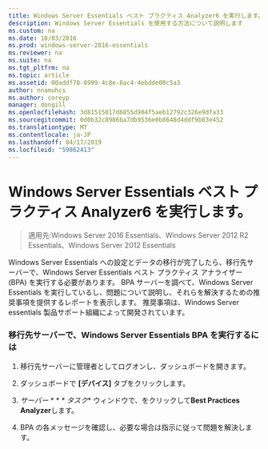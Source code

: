 ```yaml
---
title: Windows Server Essentials ベスト プラクティス Analyzer6 を実行します。
description: Windows Server Essentials を使用する方法について説明します
ms.custom: na
ms.date: 10/03/2016
ms.prod: windows-server-2016-essentials
ms.reviewer: na
ms.suite: na
ms.tgt_pltfrm: na
ms.topic: article
ms.assetid: 00addf78-8999-4c8e-8ac4-4ebdde00c5a3
author: nnamuhcs
ms.author: coreyp
manager: dongill
ms.openlocfilehash: 3d81515017d6855d904f5aeb12792c326e9dfa33
ms.sourcegitcommit: 0d0b32c8986ba7db9536e0b8648d4ddf9b03e452
ms.translationtype: MT
ms.contentlocale: ja-JP
ms.lasthandoff: 04/17/2019
ms.locfileid: "59862413"
---
```

# <a name="run-the-windows-server-essentials-best-practices-analyzer6"></a>Windows Server Essentials ベスト プラクティス Analyzer6 を実行します。

>適用先:Windows Server 2016 Essentials、Windows Server 2012 R2 Essentials、Windows Server 2012 Essentials

Windows Server Essentials への設定とデータの移行が完了したら、移行先サーバーで、Windows Server Essentials ベスト プラクティス アナライザー (BPA) を実行する必要があります。 BPA サーバーを調べて、Windows Server Essentials を実行しているし、問題について説明し、それらを解決するための推奨事項を提供するレポートを表示します。 推奨事項は、Windows Server essentials 製品サポート組織によって開発されています。  
  
### <a name="to-run-the--windows-server-essentials-bpa-on-the-destination-server"></a>移行先サーバーで、Windows Server Essentials BPA を実行するには  
  
1.  移行先サーバーに管理者としてログオンし、ダッシュボードを開きます。  
  
2.  ダッシュボードで **[デバイス]** タブをクリックします。  
  
3.  *サーバー * * * タスク** ウィンドウで、をクリックして**Best Practices Analyzer**します。  
  
4.  BPA の各メッセージを確認し、必要な場合は指示に従って問題を解決します。
